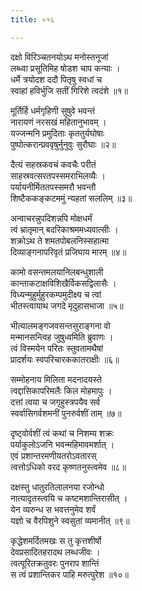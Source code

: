 ```yaml
---
title: ०१६

---
```

<div class="audioEmbed"  caption="सीतालक्ष्मी-वाचनम्" src="https://sanskritdocuments.org/sites/completenarayaneeyam/SoundFiles/016/016_01.mp3"></div>


दक्षो विरिञ्चतनयोऽथ मनोस्तनूजां  
लब्ध्वा प्रसूतिमिह षोडश चाप कन्याः ।  
धर्मे त्रयोदश ददौ पितृषु स्वधां च  
स्वाहां हविर्भुजि सतीं गिरिशे त्वदंशे ॥१॥

<div class="audioEmbed"  caption="सीतालक्ष्मी-वाचनम्" src="https://sanskritdocuments.org/sites/completenarayaneeyam/SoundFiles/016/016_02.mp3"></div>


मूर्तिर्हि धर्मगृहिणी सुषुवे भवन्तं  
नारायणं नरसखं महितानुभावम् ।  
यज्जन्मनि प्रमुदिताः कृततुर्यघोषाः  
पुष्पोत्करान्प्रववृषुर्नुनुवुः सुरौघाः ॥२॥

<div class="audioEmbed"  caption="सीतालक्ष्मी-वाचनम्" src="https://sanskritdocuments.org/sites/completenarayaneeyam/SoundFiles/016/016_03.mp3"></div>


दैत्यं सहस्रकवचं कवचैः परीतं  
साहस्रवत्सरतपस्समराभिलव्यैः ।  
पर्यायनीर्मिततपस्समरौ भवन्तौ  
शिष्टैककङ्कटममुं न्यहतां सललिम् ॥३॥

<div class="audioEmbed"  caption="सीतालक्ष्मी-वाचनम्" src="https://sanskritdocuments.org/sites/completenarayaneeyam/SoundFiles/016/016_04.mp3"></div>


अन्वाचरन्नुपदिशन्नपि मोक्षधर्मं  
त्वं भ्रातृमान् बदरिकाश्रममध्यवात्सीः ।  
शक्रोऽथ ते शमतपोबलनिस्सहात्मा  
दिव्याङ्गनापरिवृतं प्रजिघाय मारम् ॥४॥

<div class="audioEmbed"  caption="सीतालक्ष्मी-वाचनम्" src="https://sanskritdocuments.org/sites/completenarayaneeyam/SoundFiles/016/016_05.mp3"></div>


कामो वसन्तमलयानिलबन्धुशाली  
कान्ताकटाक्षविशिखैर्विकसद्विलासैः ।  
विध्यन्मुहुर्मुहुरकम्पमुदीक्ष्य च त्वां  
भीतस्त्वायाथ जगदे मृदुहासभाजा ॥५॥

<div class="audioEmbed"  caption="सीतालक्ष्मी-वाचनम्" src="https://sanskritdocuments.org/sites/completenarayaneeyam/SoundFiles/016/016_06.mp3"></div>


भीत्यालमङ्गजवसन्तसुराङ्गना वो  
मन्मानसन्त्विह जुषुध्वमिति ब्रुवाणः ।  
त्वं विस्मयेन परितः स्तुवतामथैषां  
प्रादर्शयः स्वपरिचारककातराक्षीः ॥६॥

<div class="audioEmbed"  caption="सीतालक्ष्मी-वाचनम्" src="https://sanskritdocuments.org/sites/completenarayaneeyam/SoundFiles/016/016_07.mp3"></div>


सम्मोहनाय मिलिता मदनादयस्ते  
त्वद्दासिकापरिमलैः किल मोहमापुः ।  
दत्तां त्वया च जगृहुस्त्रपयैव सर्व  
स्वर्वासिगर्वशमनीं पुनरुर्वशीं ताम् ॥७॥

<div class="audioEmbed"  caption="सीतालक्ष्मी-वाचनम्" src="https://sanskritdocuments.org/sites/completenarayaneeyam/SoundFiles/016/016_08.mp3"></div>


दृष्ट्वोर्वशीं त्वं कथां च निशम्य शक्रः  
पर्याकुलोऽजनि भवन्महिमावमर्शात् ।  
एवं प्रशान्तरमणीयतरोऽवतारस्  
त्वत्तोऽधिको वरद कृष्णतनुस्त्वमेव ॥८॥

<div class="audioEmbed"  caption="सीतालक्ष्मी-वाचनम्" src="https://sanskritdocuments.org/sites/completenarayaneeyam/SoundFiles/016/016_09.mp3"></div>


दक्षस्तु धातुरतिलालनया रजोन्धो  
नात्यादृतस्त्वयि च कष्टमशान्तिरासीत् ।  
येन व्यरुन्ध स भवत्तनुमेव शर्वं  
यज्ञो च वैरपिशुने स्वसुतां व्यमानीत् ॥९॥

<div class="audioEmbed"  caption="सीतालक्ष्मी-वाचनम्" src="https://sanskritdocuments.org/sites/completenarayaneeyam/SoundFiles/016/016_10.mp3"></div>


कृद्धेशमर्दितमखः स तु कृत्तशीर्षो  
देवप्रसादितहरादथ लब्धजीवः ।  
त्वत्पूरितक्रतुवरः पुनराप शान्तिं  
स त्वं प्रशान्तिकर पाहि मरुत्पुरेश ॥१०॥
